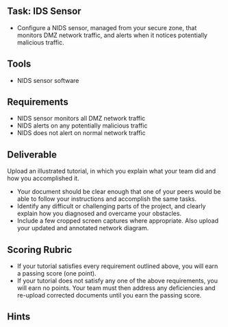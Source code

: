 ## Task: IDS Sensor
- Configure a NIDS sensor, managed from your secure zone, that monitors DMZ network traffic, and alerts when it notices potentially malicious traffic.
## Tools
- NIDS sensor software

## Requirements
- NIDS sensor monitors all DMZ network traffic
- NIDS alerts on any potentially malicious traffic
- NIDS does not alert on normal network traffic

## Deliverable
Upload an illustrated tutorial, in which you explain what your team did and how you accomplished it.

- Your document should be clear enough that one of your peers would be able to follow your instructions and accomplish the same tasks.
- Identify any difficult or challenging parts of the project, and clearly explain how you diagnosed and overcame your obstacles.
- Include a few cropped screen captures where appropriate. Also upload your updated and annotated network diagram.

## Scoring Rubric
- If your tutorial satisfies every requirement outlined above, you will earn a passing score (one point).
- If your tutorial does not satisfy any one of the above requirements, you will earn no points. Your team must then address any deficiencies and re-upload corrected documents until you earn the passing score.

## Hints
